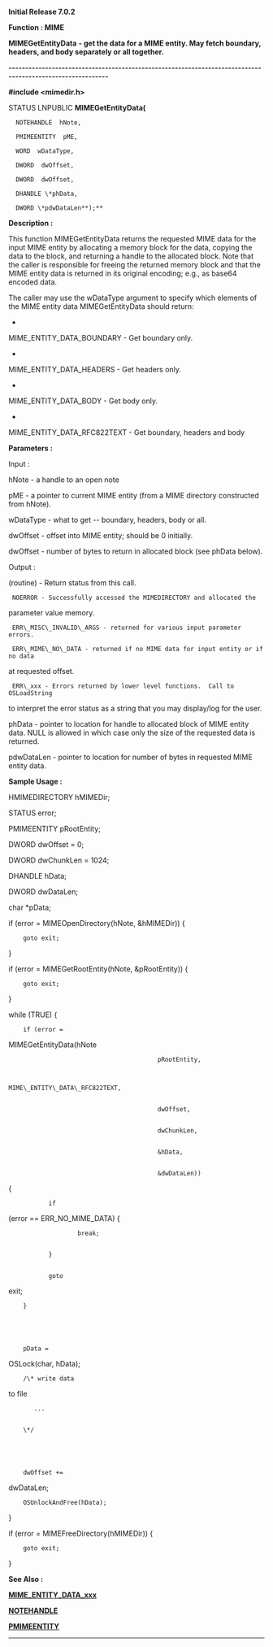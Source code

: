 




<!--
 /\* Font Definitions \*/
 @font-face
 {font-family:Courier;
 panose-1:2 7 4 9 2 2 5 2 4 4;}
@font-face
 {font-family:Helv;
 panose-1:2 11 6 4 2 2 2 3 2 4;}
@font-face
 {font-family:"Cambria Math";
 panose-1:2 4 5 3 5 4 6 3 2 4;}
 /\* Style Definitions \*/
 p.MsoNormal, li.MsoNormal, div.MsoNormal
 {margin-top:0cm;
 margin-right:0cm;
 margin-bottom:8.0pt;
 margin-left:0cm;
 line-height:107%;
 font-size:11.0pt;
 font-family:"Calibri",sans-serif;}
.MsoChpDefault
 {font-size:11.0pt;}
.MsoPapDefault
 {margin-bottom:8.0pt;
 line-height:107%;}
 /\* Page Definitions \*/
 @page WordSection1
 {size:612.0pt 792.0pt;
 margin:72.0pt 72.0pt 72.0pt 72.0pt;}
div.WordSection1
 {page:WordSection1;}
 /\* List Definitions \*/
 ol
 {margin-bottom:0cm;}
ul
 {margin-bottom:0cm;}
-->




**Initial Release 7.0.2**



**Function : MIME**



**MIMEGetEntityData** **- get the
data for a MIME entity.  May fetch boundary, headers, and body separately or
all together.**


**----------------------------------------------------------------------------------------------------------**



**#include <mimedir.h>**



STATUS
LNPUBLIC **MIMEGetEntityData(**  

      NOTEHANDLE  hNote,  

      PMIMEENTITY  pME,  

      WORD  wDataType,  

      DWORD  dwOffset,  

      DWORD  dwOffset,  

      DHANDLE \*phData,  

      DWORD \*pdwDataLen**);**



**Description :**



This
function MIMEGetEntityData returns the requested MIME data for the input MIME
entity by allocating a memory block for the data, copying the data to the
block, and returning a handle to the allocated block.  Note that the caller is
responsible for freeing the returned memory block and that the MIME entity data
is returned in its original encoding; e.g., as base64 encoded data.


 


The caller
may use the wDataType argument to specify which elements of the MIME entity
data MIMEGetEntityData should return:


 


*       
MIME\_ENTITY\_DATA\_BOUNDARY - Get boundary only.


*       
MIME\_ENTITY\_DATA\_HEADERS - Get headers only.


*       
MIME\_ENTITY\_DATA\_BODY - Get body only.


*       
MIME\_ENTITY\_DATA\_RFC822TEXT - Get boundary, headers and body


 


**Parameters :**



Input :  

hNote  -  a handle to an open note  

  

pME  -  a pointer to current MIME entity (from a MIME directory constructed
from hNote).  

  

wDataType  -  what to get -- boundary, headers, body or all.  

  

dwOffset  -  offset into MIME entity; should be 0 initially.  

  

dwOffset  -  number of bytes to return in allocated block (see phData below).  

  




Output :  

(routine)  -  Return status from this call.  

     NOERROR - Successfully accessed the MIMEDIRECTORY and allocated the
parameter value memory.  

     ERR\_MISC\_INVALID\_ARGS - returned for various input parameter errors.  

     ERR\_MIME\_NO\_DATA - returned if no MIME data for input entity or if no data
at requested offset.  

     ERR\_xxx - Errors returned by lower level functions.  Call to OSLoadString
to interpret the error status as a string that you may display/log for the
user.  

  

  

  

phData  -  pointer to location for handle to allocated block of MIME entity
data.  NULL is allowed in which case only the size of the requested data is
returned.  

  

pdwDataLen  -  pointer to location for number of bytes in requested MIME entity
data.  

  




 **Sample Usage :**


HMIMEDIRECTORY
hMIMEDir;


STATUS error;


PMIMEENTITY
pRootEntity;


DWORD dwOffset = 0;


DWORD dwChunkLen =
1024;


DHANDLE hData;


DWORD dwDataLen;


char \*pData;


 


if (error =
MIMEOpenDirectory(hNote, &hMIMEDir)) {


        goto exit;


}


 


if (error =
MIMEGetRootEntity(hNote, &pRootEntity)) {


        goto exit;


}


 


while (TRUE) {


        if (error =
MIMEGetEntityData(hNote


                                             pRootEntity,


                                             MIME\_ENTITY\_DATA\_RFC822TEXT,


                                             dwOffset,


                                             dwChunkLen,


                                             &hData,


                                             &dwDataLen))
{


               if
(error == ERR\_NO\_MIME\_DATA) {


                       break;


               }


               goto
exit;


        }


 


        pData =
OSLock(char, hData);


 


        /\* write data
to file


           ...


        \*/


 


        dwOffset +=
dwDataLen;


        OSUnlockAndFree(hData);


}


 


if (error =
MIMEFreeDirectory(hMIMEDir)) {


        goto exit;


}


 


 **See Also :**


**[MIME\_ENTITY\_DATA\_xxx](notes:///852584E300582C9D/61FD4E9848264AD28525620B006BA8BD/7663712078DB484548257192001F16BA)**


**[NOTEHANDLE](NOTEHANDLE.md)**


**[PMIMEENTITY](PMIMEENTITY.md)**



----------------------------------------------------------------------------------------------------------


 





